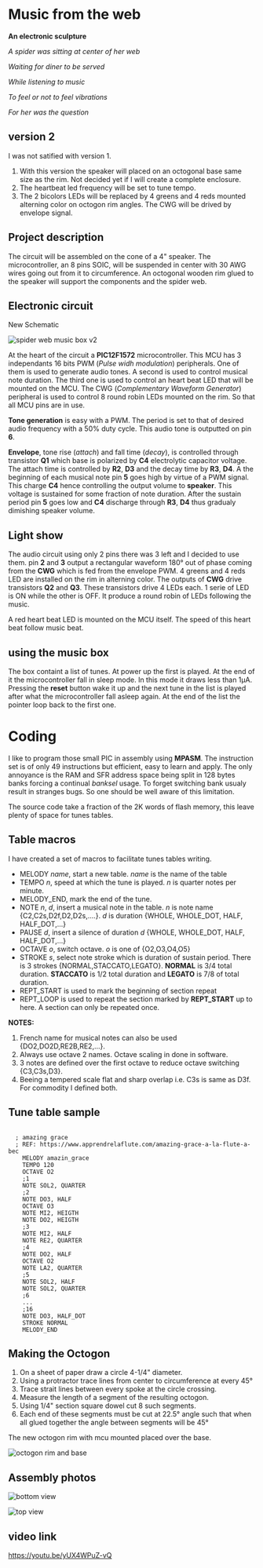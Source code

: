 Music from the web
==================

**An electronic sculpture**

*A spider was sitting at center of her web*

*Waiting for diner to be served*

*While listening to music*

*To feel or not to feel vibrations*

*For her was the question*

version 2
----------

I was not satified with version 1. 

1. With this version the speaker will placed on an octogonal base same size as the rim. Not decided yet if I will create a complete enclosure.
1. The heartbeat led frequency will be set to tune tempo.
1. The 2 bicolors LEDs will be replaced by 4 greens and 4 reds mounted alterning color on octogon rim angles. The CWG will be drived by envelope 
   signal. 


Project description
-------------------

The circuit will be assembled on the cone of a 4" speaker. The microcontroller, an 8 pins SOIC, will be suspended in center with 30 AWG wires going out from it to
circumference. An octogonal wooden rim glued to the speaker will support the components and the spider web. 

Electronic circuit
------------------

New Schematic

![spider web music box v2](spider_web_music_box_v2.png)


 At the heart of the circuit a **PIC12F1572** microcontroller. This MCU has 3 independants 16 bits PWM (*Pulse widh modulation*) peripherals. One of them is used to generate audio tones. A second is used to control musical note duration. The third one is used to control an heart beat LED that will be mounted on the MCU. The CWG (*Complementary Waveform Generator*) peripheral is used to control 8 round robin LEDs mounted on the rim. So that all MCU pins are in use.

**Tone generation** is easy with a PWM. The period is set to that of desired audio frequency with a 50% duty cycle. This audio tone is outputted on pin **6**.

**Envelope**, tone rise (*attach*) and fall time (*decay*), is controlled through transistor **Q1** which base is polarized by **C4** electrolytic capacitor voltage. The attach time is controlled by **R2**, **D3** and the decay time by **R3**, **D4**. A the beginning of each musical note pin **5** goes high by virtue of a PWM signal. This charge **C4** hence controlling the output volume to **speaker**.  This voltage is sustained for some fraction of note duration. After the sustain period pin **5** goes low and **C4** discharge through **R3**, **D4** thus gradualy dimishing speaker volume.

Light show
----------

The audio circuit using only 2 pins there was 3 left and I decided to use them. pin **2** and **3** output a rectangular waveform 180&deg; out of phase coming from the
**CWG** which is fed from the envelope PWM. 4 greens and 4 reds LED are installed on the rim in alterning color. The outputs of **CWG** drive transistors **Q2** and **Q3**. These transistors drive 4 LEDs each. 1 serie of LED is ON while the other is OFF.  It produce a round robin of LEDs following the music.

A red heart beat LED is mounted on the MCU itself. The speed of this heart beat follow music beat.

using the music box
-------------------
 The box containt a list of tunes. At power up the first is played. At the end of it the microcontroller fall in sleep mode. In this mode it draws less than 1µA. Pressing
the **reset** button wake it up and the next tune in the list is played after what the microcontroller fall asleep again. At the end of the list the pointer loop back
to the first one.

Coding
======
  I like to program those small PIC in assembly using **MPASM**. The instruction set is of only 49 instructions but efficient, easy to learn and apply. The only annoyance is the RAM and SFR address space being split in 128 bytes banks forcing a continual *banksel* usage. To forget switching bank usualy result in stranges bugs.
So one should be well aware of this limitation.

The source code take a fraction of the 2K words of flash memory, this leave plenty of space for tunes tables.

Table macros
------------

I have created a set of macros to facilitate tunes tables writing.

* MELODY *name*,  start a new table. *name* is the name of the table
* TEMPO *n*,  speed at which the tune is played. *n* is quarter notes per minute.
* MELODY_END,  mark the end of the tune.
* NOTE *n*, *d*,  insert a musical note in the table. *n* is note name {C2,C2s,D2f,D2,D2s,....}. *d* is duration {WHOLE, WHOLE_DOT, HALF, HALF_DOT,...}
* PAUSE *d*, insert a silence of duration *d* {WHOLE, WHOLE_DOT, HALF, HALF_DOT,...}
* OCTAVE *o*, switch octave. *o* is one of {O2,O3,O4,O5}
* STROKE *s*, select note stroke which is duration of sustain period. There is 3 strokes {NORMAL,STACCATO,LEGATO}. **NORMAL** is 3/4 total duration. **STACCATO** is 1/2 total duration and **LEGATO** is 7/8 of total duration.
* REPT_START is used to mark the beginning of section repeat
* REPT_LOOP is used to repeat the section marked by **REPT_START** up to here. A section can only be repeated once.

**NOTES:** 

1. French name for musical notes can also be used {DO2,DO2D,RE2B,RE2,...}.
2. Always use octave 2 names. Octave scaling in done in software.
3. 3 notes are defined over the first octave to reduce octave switching {C3,C3s,D3}.
4. Beeing a tempered scale flat and sharp overlap i.e. C3s is same as D3f. For commodity I defined both.
 
Tune table sample
-----------------
<pre><code>
  ; amazing grace
  ; REF: https://www.apprendrelaflute.com/amazing-grace-a-la-flute-a-bec	
	MELODY amazin_grace
	TEMPO 120
	OCTAVE O2
	;1
	NOTE SOL2, QUARTER
	;2
	NOTE DO3, HALF
	OCTAVE O3
	NOTE MI2, HEIGTH
	NOTE DO2, HEIGTH
	;3
	NOTE MI2, HALF
	NOTE RE2, QUARTER
	;4
	NOTE DO2, HALF
	OCTAVE O2
	NOTE LA2, QUARTER
	;5
	NOTE SOL2, HALF
	NOTE SOL2, QUARTER
	;6
	...
	;16
	NOTE DO3, HALF_DOT
	STROKE NORMAL
	MELODY_END
</code></pre>

Making the Octogon
------------------

1.  On a sheet of paper draw a circle 4-1/4" diameter.
1.  Using a protractor trace lines from center to circumference at every 45&deg;
1.  Trace strait lines between every spoke at the circle crossing.
1.  Measure the length of a segment of the resulting octogon.
1.  Using 1/4" section square dowel cut 8 such segments.
1.  Each end of these segments must be cut at 22.5&deg; angle such that when all glued together the angle between segments will be 45&deg;

The new octogon rim with mcu mounted placed over the base.

![octogon rim and base](octogon_on_base.png)


Assembly photos
---------------

![bottom view](base_view.png)

![top view](top_view.png)

video link
----------

https://youtu.be/yUX4WPuZ-vQ




